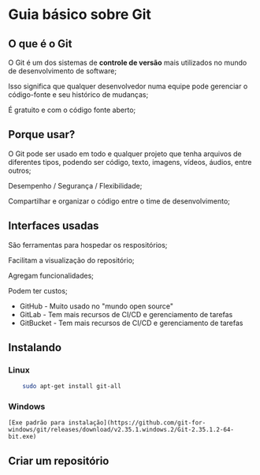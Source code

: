 # Guia básico sobre Git

## O que é o Git

O Git é um dos sistemas de **controle de versão** mais utilizados no mundo de desenvolvimento de software;

Isso significa que qualquer desenvolvedor numa equipe pode gerenciar o código-fonte e seu histórico de mudanças;

É gratuito e com o código fonte aberto;


## Porque usar?

O Git pode ser usado em todo e qualquer projeto que tenha arquivos de diferentes tipos, podendo ser código, texto, imagens, vídeos, áudios, entre outros;

Desempenho / Segurança / Flexibilidade;

Compartilhar e organizar o código entre o time de desenvolvimento;


## Interfaces usadas

São ferramentas para hospedar os respositórios;

Facilitam a visualização do repositório;

Agregam funcionalidades;

Podem ter custos;

- GitHub - Muito usado no "mundo open source"
- GitLab - Tem mais recursos de CI/CD e gerenciamento de tarefas
- GitBucket - Tem mais recursos de CI/CD e gerenciamento de tarefas


## Instalando

### Linux 

```bash
	sudo apt-get install git-all
```

### Windows

	[Exe padrão para instalação](https://github.com/git-for-windows/git/releases/download/v2.35.1.windows.2/Git-2.35.1.2-64-bit.exe)

## Criar um repositório

